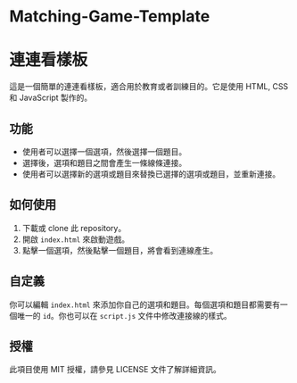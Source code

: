 # Matching-Game-Template
# 連連看樣板

這是一個簡單的連連看樣板，適合用於教育或者訓練目的。它是使用 HTML, CSS 和 JavaScript 製作的。

## 功能

- 使用者可以選擇一個選項，然後選擇一個題目。
- 選擇後，選項和題目之間會產生一條線條連接。
- 使用者可以選擇新的選項或題目來替換已選擇的選項或題目，並重新連接。

## 如何使用

1. 下載或 clone 此 repository。
2. 開啟 `index.html` 來啟動遊戲。
3. 點擊一個選項，然後點擊一個題目，將會看到連線產生。

## 自定義

你可以編輯 `index.html` 來添加你自己的選項和題目。每個選項和題目都需要有一個唯一的 `id`。你也可以在 `script.js` 文件中修改連接線的樣式。

## 授權

此項目使用 MIT 授權，請參見 LICENSE 文件了解詳細資訊。

 
